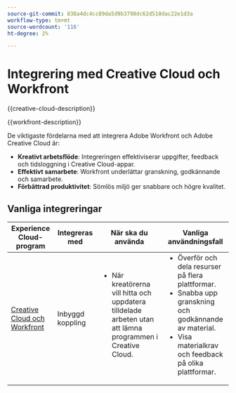 ```yaml
---
source-git-commit: 838a4dc4cc89da5d9b3798dc62d518dac22e1d3a
workflow-type: tm+mt
source-wordcount: '116'
ht-degree: 2%

---
```



# Integrering med Creative Cloud och Workfront

{{creative-cloud-description}}

{{workfront-description}}

De viktigaste fördelarna med att integrera Adobe Workfront och Adobe Creative Cloud är:

+ **Kreativt arbetsflöde**: Integreringen effektiviserar uppgifter, feedback och tidsloggning i Creative Cloud-appar.
+ **Effektivt samarbete**: Workfront underlättar granskning, godkännande och samarbete.
+ **Förbättrad produktivitet**: Sömlös miljö ger snabbare och högre kvalitet.

## Vanliga integreringar

<table>
    <thead>
        <tr>
            <th>Experience Cloud-program</th>
            <th>Integreras med</th>
            <th>När ska du använda</th>
            <th>Vanliga användningsfall</th>
        </tr>
    </thead>
    <tbody>
        <tr>
            <td><a href="https://experienceleague.adobe.com/docs/workfront-learn/tutorials-workfront/integrations/adobe-creative-cloud/use-adobe-workfront-extensions-for-creative-cloud.html" target="_blank" rel="noreferrer">Creative Cloud och Workfront</a></td>
            <td>Inbyggd koppling</td>
            <td>
                <ul style="margin-top: 0;">
                    <li>När kreatörerna vill hitta och uppdatera tilldelade arbeten utan att lämna programmen i Creative Cloud.</li>
                </ul>
            </td>
            <td>
              <ul style="margin-top: 0;">
                <li>Överför och dela resurser på flera plattformar.</li>
                <li>Snabba upp granskning och godkännande av material.</li>
                <li>Visa materialkrav och feedback på olika plattformar.</li>  
              </ul>
            </td>
        </tr>       
    </tbody>          
</table>
